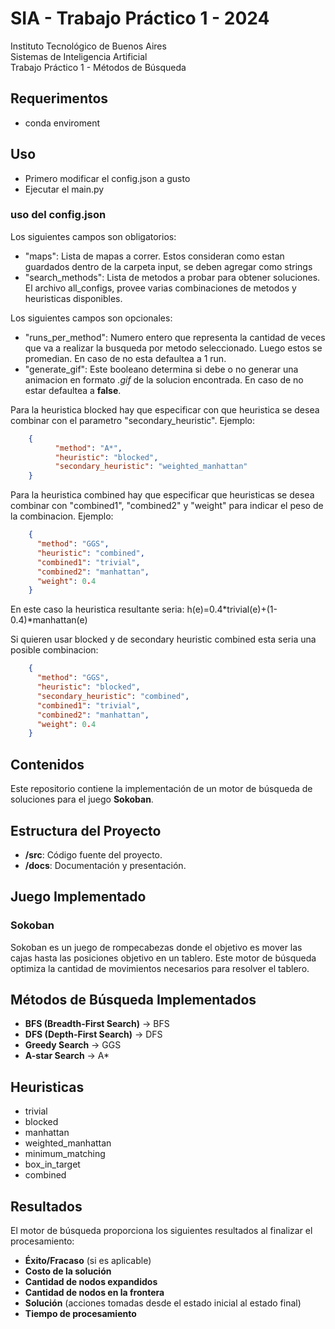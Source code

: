 # SIA - Trabajo Práctico 1 - 2024

Instituto Tecnológico de Buenos Aires  
Sistemas de Inteligencia Artificial  
Trabajo Práctico 1 - Métodos de Búsqueda

## Requerimentos
- conda enviroment
## Uso
- Primero modificar el config.json a gusto
- Ejecutar el main.py
### uso del config.json
Los siguientes campos son obligatorios:
- "maps": Lista de mapas a correr. Estos consideran como estan guardados dentro de la carpeta input, se deben agregar como strings
- "search_methods": Lista de metodos a probar para obtener soluciones. El archivo all_configs, provee varias combinaciones de metodos y heuristicas disponibles.
  
Los siguientes campos son opcionales:
- "runs_per_method": Numero entero que representa la cantidad de veces que va a realizar la busqueda por metodo seleccionado. Luego estos se promedian. En caso de no esta defaultea a 1 run.
- "generate_gif": Este booleano determina si debe o no generar una animacion en formato _.gif_ de la solucion encontrada. En caso de no estar defaultea a **false**.

Para la heuristica blocked hay que especificar con que heuristica se desea combinar con el parametro "secondary_heuristic". Ejemplo:
```json
    {
          "method": "A*",
          "heuristic": "blocked",
          "secondary_heuristic": "weighted_manhattan"
    }
```

Para la heuristica combined hay que especificar que heuristicas se desea combinar con "combined1", "combined2" y "weight" para indicar el peso de la combinacion. Ejemplo:
```json
    {
      "method": "GGS",
      "heuristic": "combined",
      "combined1": "trivial",
      "combined2": "manhattan",
      "weight": 0.4
    }
```
En este caso la heuristica resultante seria:
h(e)=0.4*trivial(e)+(1-0.4)*manhattan(e)

Si quieren usar blocked y de secondary heuristic combined esta seria una posible combinacion:

```json
    {
      "method": "GGS",
      "heuristic": "blocked",
      "secondary_heuristic": "combined",
      "combined1": "trivial",
      "combined2": "manhattan",
      "weight": 0.4 
    }
```

## Contenidos
Este repositorio contiene la implementación de un motor de búsqueda de soluciones para el juego **Sokoban**. 

## Estructura del Proyecto

- **/src**: Código fuente del proyecto.
- **/docs**: Documentación y presentación.

## Juego Implementado

### Sokoban
Sokoban es un juego de rompecabezas donde el objetivo es mover las cajas hasta las posiciones objetivo en un tablero. 
Este motor de búsqueda optimiza la cantidad de movimientos necesarios para resolver el tablero.

## Métodos de Búsqueda Implementados

- **BFS (Breadth-First Search)** -> BFS
- **DFS (Depth-First Search)** -> DFS
- **Greedy Search** -> GGS
-  **A-star Search** -> A*
 
## Heuristicas
- trivial
- blocked
- manhattan
- weighted_manhattan
- minimum_matching
- box_in_target
- combined

## Resultados

El motor de búsqueda proporciona los siguientes resultados al finalizar el procesamiento:

- **Éxito/Fracaso** (si es aplicable)
- **Costo de la solución**
- **Cantidad de nodos expandidos**
- **Cantidad de nodos en la frontera**
- **Solución** (acciones tomadas desde el estado inicial al estado final)
- **Tiempo de procesamiento**
